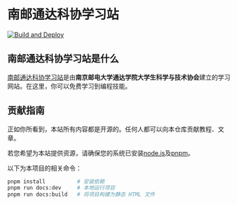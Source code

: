 # 南邮通达科协学习站

[![Build and Deploy](https://github.com/tdsast-unofficial/document/actions/workflows/deploy.yml/badge.svg)](https://github.com/tdsast-unofficial/document/actions/workflows/deploy.yml)

## 南邮通达科协学习站是什么

[南邮通达科协学习站](https://doc.tdsast.org)是由**南京邮电大学通达学院大学生科学与技术协会**建立的学习网站。在这里，你可以免费学习到编程技能。

## 贡献指南

正如你所看到，本站所有内容都是开源的。任何人都可以向本仓库贡献教程、文章。

若您希望为本站提供资源，请确保您的系统已安装[node.js](https://nodejs.org/zh-cn/)及[pnpm](https://pnpm.io/)。

以下为本项目的相关命令：

```bash
pnpm install          # 安装依赖
pnpm run docs:dev     # 本地运行项目
pnpm run docs:build   # 将项目构建为静态 HTML 文件
```
